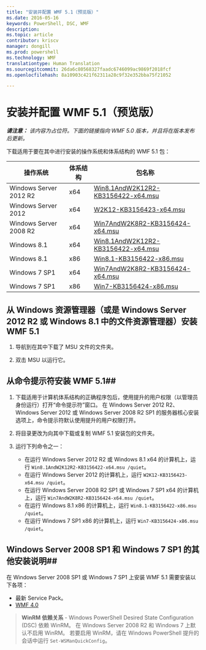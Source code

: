 ```yaml
---
title: "安装并配置 WMF 5.1（预览版）"
ms.date: 2016-05-16
keywords: PowerShell, DSC, WMF
description: 
ms.topic: article
contributor: kriscv
manager: dongill
ms.prod: powershell
ms.technology: WMF
translationtype: Human Translation
ms.sourcegitcommit: 26da6c80568327faadc6746099ac9869f2018fcf
ms.openlocfilehash: 8a10903c421f62311a28c9f32e352bba75f21052

---
```


# 安装并配置 WMF 5.1（预览版） #

***请注意：*** 
*该内容为占位符。下面的链接指向 WMF 5.0 版本，并且将在版本发布后更新。*

下载适用于要在其中进行安装的操作系统和体系结构的 WMF 5.1 包：

| 操作系统       | 体系结构 | 包名称              |
|------------------------|--------------|---------------------------|
| Windows Server 2012 R2 | x64      | [Win8.1AndW2K12R2-KB3156422-x64.msu](http://go.microsoft.com/fwlink/?LinkId=717507) |
| Windows Server 2012    | x64      | [W2K12-KB3156423-x64.msu](http://go.microsoft.com/fwlink/?LinkId=717506) |
| Windows Server 2008 R2 | x64      | [Win7AndW2K8R2-KB3156424-x64.msu](http://go.microsoft.com/fwlink/?LinkId=717504) |
| Windows 8.1            | x64          | [Win8.1AndW2K12R2-KB3156422-x64.msu](http://go.microsoft.com/fwlink/?LinkId=717507) |
| Windows 8.1            | x86          | [Win8.1-KB3156422-x86.msu](http://go.microsoft.com/fwlink/?LinkID=717963) |
| Windows 7 SP1          | x64          | [Win7AndW2K8R2-KB3156424-x64.msu](http://go.microsoft.com/fwlink/?LinkId=717504) |
| Windows 7 SP1          | x86          | [Win7-KB3156424-x86.msu](http://go.microsoft.com/fwlink/?LinkID=717962) |


## 从 Windows 资源管理器（或是 Windows Server 2012 R2 或 Windows 8.1 中的文件资源管理器）安装 WMF 5.1

1. 导航到在其中下载了 MSU 文件的文件夹。

2. 双击 MSU 以运行它。

## 从命令提示符安装 WMF 5.1##

1. 下载适用于计算机体系结构的正确程序包后，使用提升的用户权限（以管理员身份运行）打开“命令提示符”窗口。 在 Windows Server 2012 R2、Windows Server 2012 或 Windows Server 2008 R2 SP1 的服务器核心安装选项上，命令提示符默认使用提升的用户权限打开。

2. 将目录更改为向其中下载或复制 WMF 5.1 安装包的文件夹。

3. 运行下列命令之一：
    - 在运行 Windows Server 2012 R2 或 Windows 8.1 x64 的计算机上，运行 `Win8.1AndW2K12R2-KB3156422-x64.msu /quiet`。
    - 在运行 Windows Server 2012 的计算机上，运行 `W2K12-KB3156423-x64.msu /quiet`。
    - 在运行 Windows Server 2008 R2 SP1 或 Windows 7 SP1 x64 的计算机上，运行 `Win7AndW2K8R2-KB3156424-x64.msu /quiet`。
    - 在运行 Windows 8.1 x86 的计算机上，运行 `Win8.1-KB3156422-x86.msu /quiet`。
    - 在运行 Windows 7 SP1 x86 的计算机上，运行 `Win7-KB3156424-x86.msu /quiet`。

## Windows Server 2008 SP1 和 Windows 7 SP1 的其他安装说明##
在 Windows Server 2008 SP1 或 Windows 7 SP1 上安装 WMF 5.1 需要安装以下各项：
- 最新 Service Pack。
- [WMF 4.0](http://www.microsoft.com/en-us/download/details.aspx?id=40855)

> **WinRM 依赖关系** - Windows PowerShell Desired State Configuration (DSC) 依赖 WinRM。 在 Windows Server 2008 R2 和 Windows 7 上默认不启用 WinRM。 若要启用 WinRM，请在 Windows PowerShell 提升的会话中运行 `Set-WSManQuickConfig`。




<!--HONumber=Jul16_HO2-->


